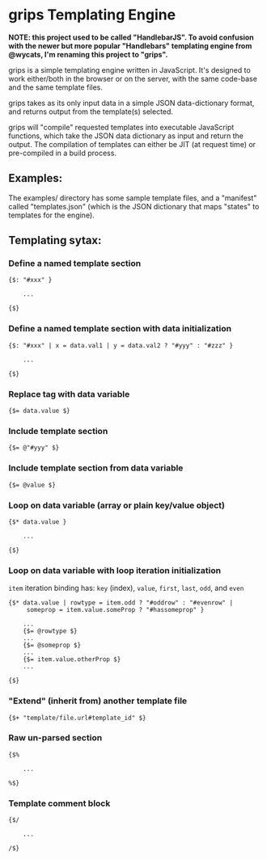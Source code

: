 # grips Templating Engine

**NOTE: this project used to be called "HandlebarJS". To avoid confusion with the newer but more popular "Handlebars" templating engine from @wycats, I'm renaming this project to "grips".**

grips is a simple templating engine written in JavaScript. It's designed to work either/both in the browser or on the server, with the same code-base and the same template files.

grips takes as its only input data in a simple JSON data-dictionary format, and returns output from the template(s) selected.

grips will "compile" requested templates into executable JavaScript functions, which take the JSON data dictionary as input and return the output. The compilation of templates can either be JIT (at request time) or pre-compiled in a build process.

## Examples:

The examples/ directory has some sample template files, and a "manifest" called "templates.json" (which is the JSON dictionary that maps "states" to templates for the engine).

## Templating sytax:

### Define a named template section

	{$: "#xxx" }
	
		...
	
	{$}

### Define a named template section with data initialization

	{$: "#xxx" | x = data.val1 | y = data.val2 ? "#yyy" : "#zzz" }
	
		...
	
	{$}

### Replace tag with data variable

	{$= data.value $}

### Include template section

	{$= @"#yyy" $}

### Include template section from data variable

	{$= @value $}

### Loop on data variable (array or plain key/value object)

	{$* data.value }
	
		...
	
	{$}

### Loop on data variable with loop iteration initialization
  `item` iteration binding has: 
    `key` (index), `value`, `first`, `last`, `odd`, and `even`

	{$* data.value | rowtype = item.odd ? "#oddrow" : "#evenrow" | 
	     someprop = item.value.someProp ? "#hassomeprop" }
	
		...
		{$= @rowtype $}
		...
		{$= @someprop $}
		...
		{$= item.value.otherProp $}
		...
	
	{$}

### "Extend" (inherit from) another template file

	{$+ "template/file.url#template_id" $}

### Raw un-parsed section

	{$%
	
		...
	
	%$}

### Template comment block

	{$/
	
		...
	
	/$}
